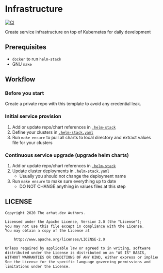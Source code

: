 # Infrastructure

[![CI](https://github.com/arhat-dev/infrastructure/workflows/CI/badge.svg)](https://github.com/arhat-dev/infrastructure/actions?query=workflow%3ACI)

Create service infrastructure on top of Kubernetes for daily development

## Prerequisites

- `docker` to run `helm-stack`
- GNU `make`

## Workflow

### Before you start

Create a private repo with this template to avoid any credential leak.

### Initial service provision

1. Add or update repo/chart references in [`.helm-stack`](./.helm-stack)
2. Define your clusters in [`.helm-stack.yaml`](./.helm-stack.yaml)
3. Run `make ensure` to pull all charts to local directory and extract values file for your clusters

### Continuous service upgrade (upgrade helm charts)

1. Add or update repo/chart references in [`.helm-stack`](./.helm-stack)
2. Update cluster deployments in [`.helm-stack.yaml`](./.helm-stack.yaml)
   - Usually you should not change the deployment name
3. Run `make ensure` to make sure everything up to date
   - DO NOT CHANGE anything in values files at this step

## LICENSE

```txt
Copyright 2020 The arhat.dev Authors.

Licensed under the Apache License, Version 2.0 (the "License");
you may not use this file except in compliance with the License.
You may obtain a copy of the License at

    http://www.apache.org/licenses/LICENSE-2.0

Unless required by applicable law or agreed to in writing, software
distributed under the License is distributed on an "AS IS" BASIS,
WITHOUT WARRANTIES OR CONDITIONS OF ANY KIND, either express or implied.
See the License for the specific language governing permissions and
limitations under the License.
```

